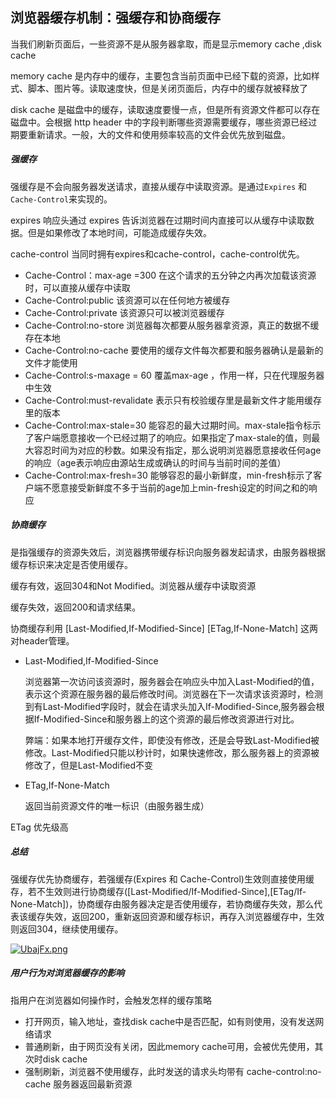 ## 浏览器缓存机制：强缓存和协商缓存

当我们刷新页面后，一些资源不是从服务器拿取，而是显示memory cache ,disk cache

memory cache 是内存中的缓存，主要包含当前页面中已经下载的资源，比如样式、脚本、图片等。读取速度快，但是关闭页面后，内存中的缓存就被释放了

disk cache 是磁盘中的缓存，读取速度要慢一点，但是所有资源文件都可以存在磁盘中。会根据 http header 中的字段判断哪些资源需要缓存，哪些资源已经过期要重新请求。一般，大的文件和使用频率较高的文件会优先放到磁盘。

##### 强缓存

强缓存是不会向服务器发送请求，直接从缓存中读取资源。是通过`Expires` 和 `Cache-Control`来实现的。

expires 响应头通过 expires 告诉浏览器在过期时间内直接可以从缓存中读取数据。但是如果修改了本地时间，可能造成缓存失效。

cache-control 当同时拥有expires和cache-control，cache-control优先。

* Cache-Control：max-age =300 在这个请求的五分钟之内再次加载该资源时，可以直接从缓存中读取
* Cache-Control:public 该资源可以在任何地方被缓存
* Cache-Control:private 该资源只可以被浏览器缓存
* Cache-Control:no-store 浏览器每次都要从服务器拿资源，真正的数据不缓存在本地
* Cache-Control:no-cache 要使用的缓存文件每次都要和服务器确认是最新的文件才能使用
* Cache-Control:s-maxage = 60 覆盖max-age ，作用一样，只在代理服务器中生效
* Cache-Control:must-revalidate 表示只有校验缓存里是最新文件才能用缓存里的版本
* Cache-Control:max-stale=30 能容忍的最大过期时间。max-stale指令标示了客户端愿意接收一个已经过期了的响应。如果指定了max-stale的值，则最大容忍时间为对应的秒数。如果没有指定，那么说明浏览器愿意接收任何age的响应（age表示响应由源站生成或确认的时间与当前时间的差值）
* Cache-Control:max-fresh=30 能够容忍的最小新鲜度，min-fresh标示了客户端不愿意接受新鲜度不多于当前的age加上min-fresh设定的时间之和的响应

##### 协商缓存

是指强缓存的资源失效后，浏览器携带缓存标识向服务器发起请求，由服务器根据缓存标识来决定是否使用缓存。

缓存有效，返回304和Not Modified。浏览器从缓存中读取资源

缓存失效，返回200和请求结果。

协商缓存利用 [Last-Modified,If-Modified-Since] [ETag,If-None-Match] 这两对header管理。

* Last-Modified,If-Modified-Since

  浏览器第一次访问该资源时，服务器会在响应头中加入Last-Modified的值，表示这个资源在服务器的最后修改时间。浏览器在下一次请求该资源时，检测到有Last-Modified字段时，就会在请求头加入If-Modified-Since,服务器会根据If-Modified-Since和服务器上的这个资源的最后修改资源进行对比。

  弊端：如果本地打开缓存文件，即使没有修改，还是会导致Last-Modified被修改。Last-Modified只能以秒计时，如果快速修改，那么服务器上的资源被修改了，但是Last-Modified不变

  

* ETag,If-None-Match

  返回当前资源文件的唯一标识（由服务器生成）

ETag 优先级高

##### 总结

强缓存优先协商缓存，若强缓存(Expires 和 Cache-Control)生效则直接使用缓存，若不生效则进行协商缓存([Last-Modified/If-Modified-Since],[ETag/If-None-Match])，协商缓存由服务器决定是否使用缓存，若协商缓存失效，那么代表该缓存失效，返回200，重新返回资源和缓存标识，再存入浏览器缓存中，生效则返回304，继续使用缓存。

[![UbajFx.png](https://s1.ax1x.com/2020/07/22/UbajFx.png)](https://imgchr.com/i/UbajFx)

##### 用户行为对浏览器缓存的影响

指用户在浏览器如何操作时，会触发怎样的缓存策略

* 打开网页，输入地址，查找disk cache中是否匹配，如有则使用，没有发送网络请求
* 普通刷新，由于网页没有关闭，因此memory cache可用，会被优先使用，其次时disk cache
* 强制刷新，浏览器不使用缓存，此时发送的请求头均带有 cache-control:no-cache 服务器返回最新资源